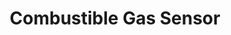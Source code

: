 ---
model: HS1CG
vendor: Heiman
title: Combustible Gas Sensor
category: sensor
supports: gas, batterylow
image: /assets/images/devices/Heiman_HS1CG.jpg
zigbeemodel: ['GASSensor-EN', 'GASSensor-EM', 'GASSensor-EFR-3.0', 'GASSensor-EF-3.0', 'GAS_V15']
compatible: [z2m,zha,deconz]
mlink: http://www.heimantech.com/product/?type=detail&id=5
link: https://www.aliexpress.com/item/32840620167.html
link2: https://www.amazon.co.uk/HEIMAN-Zigbee-Detector-CombuStible-Sensor/dp/B07C6QYZ3W
link3: https://www.alibaba.com/product-detail/HEIMAN-HS1CG-Smart-home-zigbee-Natural_60379571509.html
---
